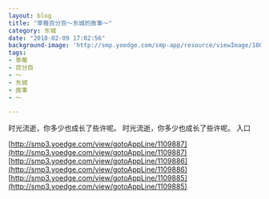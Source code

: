```yaml
---
layout: blog
title: "草莓百分百～东城的故事～"
category: 东城
date: "2018-02-09 17:02:56"
background-image: 'http://smp.yoedge.com/smp-app/resource/viewImage/1003811appline.png'
tags:
- 草莓
- 百分百
- ～
- 东城
- 故事
- ～

---
```

时光流逝，你多少也成长了些许呢。
时光流逝，你多少也成长了些许呢。
入口

[http://smp3.yoedge.com/view/gotoAppLine/1109887](http://smp3.yoedge.com/view/gotoAppLine/1109887)
[http://smp3.yoedge.com/view/gotoAppLine/1109886](http://smp3.yoedge.com/view/gotoAppLine/1109886)
[http://smp3.yoedge.com/view/gotoAppLine/1109885](http://smp3.yoedge.com/view/gotoAppLine/1109885)

        
